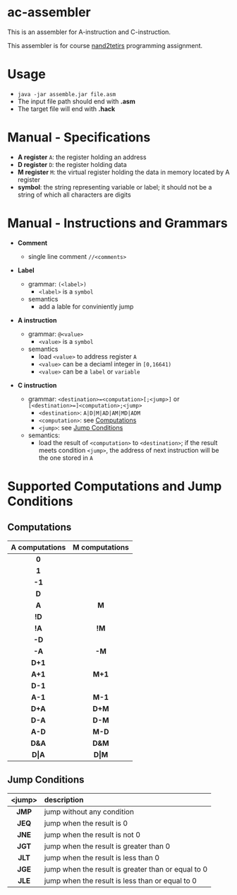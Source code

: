 # ac-assembler
This is an assembler for A-instruction and C-instruction.

This assembler is for course [nand2tetirs](https://www.coursera.org/learn/build-a-computer/home/welcome) programming assignment.

# Usage
* `java -jar assemble.jar file.asm`
* The input file path should end with **.asm**
* The target file will end with **.hack**

# Manual - Specifications
* **A register** `A`: the register holding an address
* **D register** `D`: the register holding data
* **M register** `M`: the virtual register holding the data in memory located by A register
* **symbol**: the string representing variable or label; it should not be a string of which all characters are digits

# Manual - Instructions and Grammars
* **Comment**
  * single line comment `//<comments>`
* **Label**
  * grammar: `(<label>)` 
    * `<label>` is a `symbol`
  * semantics
    * add a lable for conviniently jump
  
* **A instruction**
  * grammar: `@<value>`
    * `<value>` is a `symbol`
  * semantics
    * load `<value>` to address register `A`
    * `<value>` can be a deciaml integer in `[0,16641)`
    * `<value>` can be a `label` or `variable` 
* **C instruction**
  * grammar: `<destination>=<computation>[;<jump>]` or `[<destination>=]<computation>;<jump>`
    * `<destination>`: `A|D|M|AD|AM|MD|ADM`
    * `<computation>`: see [Computations](#computations)
    * `<jump>`: see [Jump Conditions](#jump-conditions)
  * semantics:
    * load the result of `<computation>` to `<destination>`; if the result meets condition `<jump>`, the address of next instruction will be the one stored in `A`

# Supported Computations and Jump Conditions
## Computations
| A computations | M computations |
| :------------: | :------------: |
|     **0**      |                |
|     **1**      |                |
|     **-1**     |                |
|     **D**      |                |
|     **A**      |     **M**      |
|     **!D**     |                |
|     **!A**     |     **!M**     |
|     **-D**     |                |
|     **-A**     |     **-M**     |
|    **D+1**     |                |
|    **A+1**     |    **M+1**     |
|    **D-1**     |                |
|    **A-1**     |    **M-1**     |
|    **D+A**     |    **D+M**     |
|    **D-A**     |    **D-M**     |
|    **A-D**     |    **M-D**     |
|    **D&A**     |    **D&M**     |
|    **D\|A**    |    **D\|M**    |

## Jump Conditions

| \<jump\> | description                                        |
|:--------:| :------------------------------------------------- |
| **JMP**  | jump without any condition                         |
| **JEQ**  | jump when the result is 0                          |
| **JNE**  | jump when the result is not 0                      |
| **JGT**  | jump when the result is greater than 0             |
| **JLT**  | jump when the result is less than 0                |
| **JGE**  | jump when the result is greater than or equal to 0 |
| **JLE**  | jump when the result is less than or equal to 0    |

